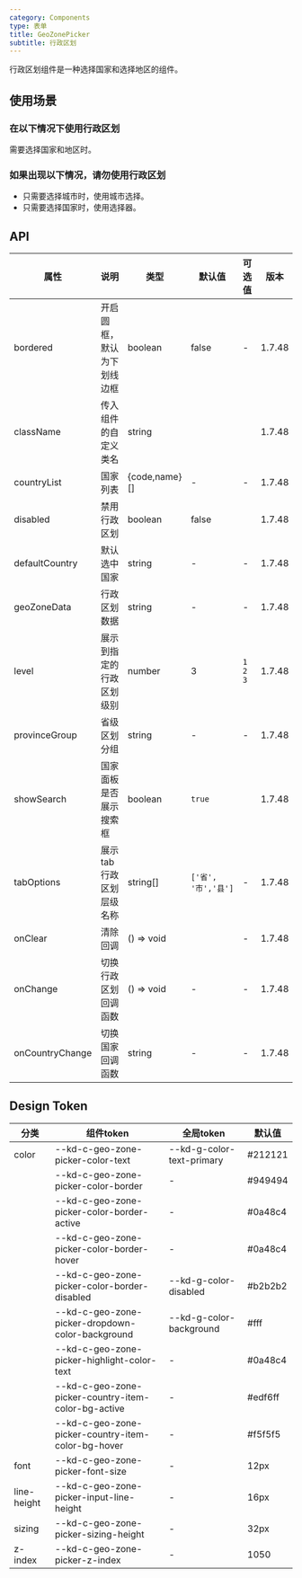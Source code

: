 ```yaml
---
category: Components
type: 表单
title: GeoZonePicker
subtitle: 行政区划
---
```


行政区划组件是一种选择国家和选择地区的组件。

## 使用场景

### 在以下情况下使用行政区划

需要选择国家和地区时。

### 如果出现以下情况，请勿使用行政区划

- 只需要选择城市时，使用城市选择。
- 只需要选择国家时，使用选择器。

## API

| 属性            | 说明                       | 类型          | 默认值 | 可选值      | 版本   |
| --------------- | -------------------------- | ------------- | ---------- | ----------- | ------ |
| bordered        | 开启圆框，默认为下划线边框 | boolean       | false  | -           | 1.7.48 |
| className       | 传入组件的自定义类名       | string        |        |             | 1.7.48 |
| countryList     | 国家列表                   | {code,name}[] | -      | -           | 1.7.48 |
| disabled        | 禁用行政区划               | boolean       | false  |             | 1.7.48 |
| defaultCountry  | 默认选中国家               | string        | -      | -           | 1.7.48 |
| geoZoneData     | 行政区划数据               | string        | -      | -           | 1.7.48 |
| level           | 展示到指定的行政区划级别   | number        | 3             | `1` `2` `3` | 1.7.48 |
| provinceGroup   | 省级区划分组               | string        | -      | -           | 1.7.48 |
| showSearch      | 国家面板是否展示搜索框     | boolean       | `true` |           | 1.7.48 |
| tabOptions      | 展示tab行政区划层级名称       | string[]        | `['省', '市','县']`| - | 1.7.48 |
| onClear         | 清除回调                   | () => void    |        | -           | 1.7.48 |
| onChange        | 切换行政区划回调函数       | () => void    | -      | -           | 1.7.48 |
| onCountryChange | 切换国家回调函数           | string        | -      | -           | 1.7.48 |

## Design Token

| 分类 | 组件token | 全局token | 默认值 |
| --- | --- | --- | --- |
| color | --kd-c-geo-zone-picker-color-text | --kd-g-color-text-primary | #212121 |
|  | --kd-c-geo-zone-picker-color-border | - | #949494 |
|  | --kd-c-geo-zone-picker-color-border-active | - | #0a48c4 |
|  | --kd-c-geo-zone-picker-color-border-hover | - | #0a48c4 |
|  | --kd-c-geo-zone-picker-color-border-disabled | --kd-g-color-disabled | #b2b2b2 |
|  | --kd-c-geo-zone-picker-dropdown-color-background | --kd-g-color-background | #fff |
|  | --kd-c-geo-zone-picker-highlight-color-text | - | #0a48c4 |
|  | --kd-c-geo-zone-picker-country-item-color-bg-active | - | #edf6ff |
|  | --kd-c-geo-zone-picker-country-item-color-bg-hover | - | #f5f5f5 |
| font | --kd-c-geo-zone-picker-font-size | - | 12px |
| line-height | --kd-c-geo-zone-picker-input-line-height | - | 16px |
| sizing | --kd-c-geo-zone-picker-sizing-height | - | 32px |
| z-index | --kd-c-geo-zone-picker-z-index | - | 1050 |
